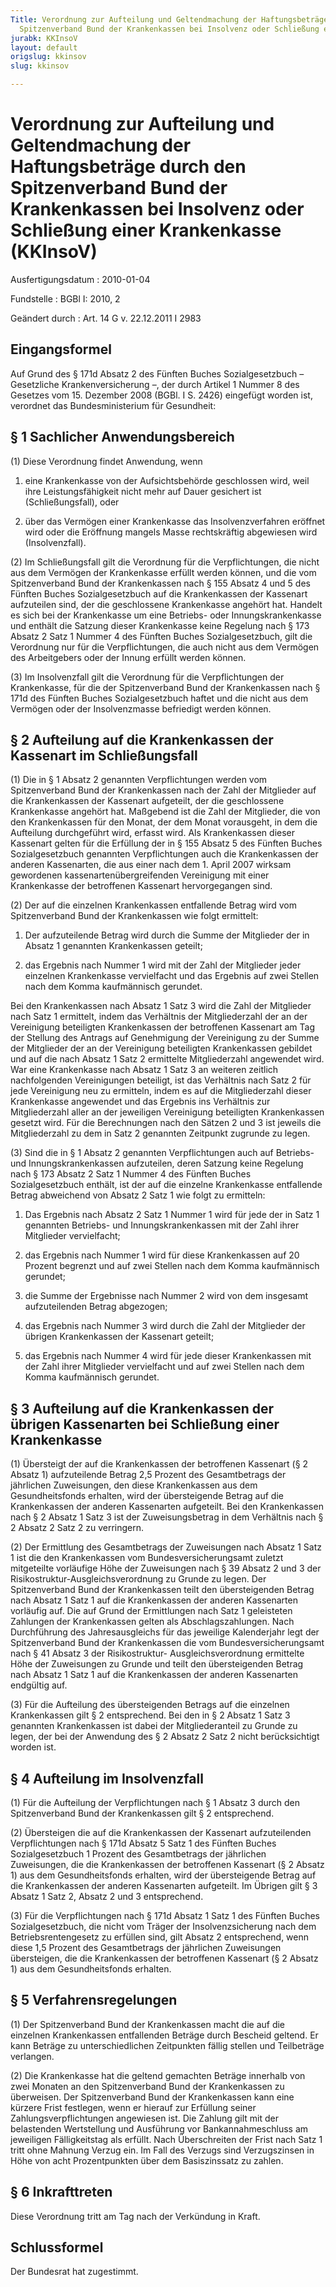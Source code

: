 ```yaml
---
Title: Verordnung zur Aufteilung und Geltendmachung der Haftungsbeträge durch den
  Spitzenverband Bund der Krankenkassen bei Insolvenz oder Schließung einer Krankenkasse
jurabk: KKInsoV
layout: default
origslug: kkinsov
slug: kkinsov

---
```


# Verordnung zur Aufteilung und Geltendmachung der Haftungsbeträge durch den Spitzenverband Bund der Krankenkassen bei Insolvenz oder Schließung einer Krankenkasse (KKInsoV)

Ausfertigungsdatum
:   2010-01-04

Fundstelle
:   BGBl I: 2010, 2

Geändert durch
:   Art. 14 G v. 22.12.2011 I 2983

## Eingangsformel

Auf Grund des § 171d Absatz 2 des Fünften Buches Sozialgesetzbuch –
Gesetzliche Krankenversicherung –, der durch Artikel 1 Nummer 8 des
Gesetzes vom 15. Dezember 2008 (BGBl. I S. 2426) eingefügt worden ist,
verordnet das Bundesministerium für Gesundheit:

## § 1 Sachlicher Anwendungsbereich

(1) Diese Verordnung findet Anwendung, wenn

1.  eine Krankenkasse von der Aufsichtsbehörde geschlossen wird, weil ihre
    Leistungsfähigkeit nicht mehr auf Dauer gesichert ist
    (Schließungsfall), oder


2.  über das Vermögen einer Krankenkasse das Insolvenzverfahren eröffnet
    wird oder die Eröffnung mangels Masse rechtskräftig abgewiesen wird
    (Insolvenzfall).




(2) Im Schließungsfall gilt die Verordnung für die Verpflichtungen,
die nicht aus dem Vermögen der Krankenkasse erfüllt werden können, und
die vom Spitzenverband Bund der Krankenkassen nach § 155 Absatz 4 und
5 des Fünften Buches Sozialgesetzbuch auf die Krankenkassen der
Kassenart aufzuteilen sind, der die geschlossene Krankenkasse angehört
hat. Handelt es sich bei der Krankenkasse um eine Betriebs- oder
Innungskrankenkasse und enthält die Satzung dieser Krankenkasse keine
Regelung nach § 173 Absatz 2 Satz 1 Nummer 4 des Fünften Buches
Sozialgesetzbuch, gilt die Verordnung nur für die Verpflichtungen, die
auch nicht aus dem Vermögen des Arbeitgebers oder der Innung erfüllt
werden können.

(3) Im Insolvenzfall gilt die Verordnung für die Verpflichtungen der
Krankenkasse, für die der Spitzenverband Bund der Krankenkassen nach §
171d des Fünften Buches Sozialgesetzbuch haftet und die nicht aus dem
Vermögen oder der Insolvenzmasse befriedigt werden können.

## § 2 Aufteilung auf die Krankenkassen der Kassenart im Schließungsfall

(1) Die in § 1 Absatz 2 genannten Verpflichtungen werden vom
Spitzenverband Bund der Krankenkassen nach der Zahl der Mitglieder auf
die Krankenkassen der Kassenart aufgeteilt, der die geschlossene
Krankenkasse angehört hat. Maßgebend ist die Zahl der Mitglieder, die
von den Krankenkassen für den Monat, der dem Monat vorausgeht, in dem
die Aufteilung durchgeführt wird, erfasst wird. Als Krankenkassen
dieser Kassenart gelten für die Erfüllung der in § 155 Absatz 5 des
Fünften Buches Sozialgesetzbuch genannten Verpflichtungen auch die
Krankenkassen der anderen Kassenarten, die aus einer nach dem 1. April
2007 wirksam gewordenen kassenartenübergreifenden Vereinigung mit
einer Krankenkasse der betroffenen Kassenart hervorgegangen sind.

(2) Der auf die einzelnen Krankenkassen entfallende Betrag wird vom
Spitzenverband Bund der Krankenkassen wie folgt ermittelt:

1.  Der aufzuteilende Betrag wird durch die Summe der Mitglieder der in
    Absatz 1 genannten Krankenkassen geteilt;


2.  das Ergebnis nach Nummer 1 wird mit der Zahl der Mitglieder jeder
    einzelnen Krankenkasse vervielfacht und das Ergebnis auf zwei Stellen
    nach dem Komma kaufmännisch gerundet.



Bei den Krankenkassen nach Absatz 1 Satz 3 wird die Zahl der
Mitglieder nach Satz 1 ermittelt, indem das Verhältnis der
Mitgliederzahl der an der Vereinigung beteiligten Krankenkassen der
betroffenen Kassenart am Tag der Stellung des Antrags auf Genehmigung
der Vereinigung zu der Summe der Mitglieder der an der Vereinigung
beteiligten Krankenkassen gebildet und auf die nach Absatz 1 Satz 2
ermittelte Mitgliederzahl angewendet wird. War eine Krankenkasse nach
Absatz 1 Satz 3 an weiteren zeitlich nachfolgenden Vereinigungen
beteiligt, ist das Verhältnis nach Satz 2 für jede Vereinigung neu zu
ermitteln, indem es auf die Mitgliederzahl dieser Krankenkasse
angewendet und das Ergebnis ins Verhältnis zur Mitgliederzahl aller an
der jeweiligen Vereinigung beteiligten Krankenkassen gesetzt wird. Für
die Berechnungen nach den Sätzen 2 und 3 ist jeweils die
Mitgliederzahl zu dem in Satz 2 genannten Zeitpunkt zugrunde zu legen.

(3) Sind die in § 1 Absatz 2 genannten Verpflichtungen auch auf
Betriebs- und Innungskrankenkassen aufzuteilen, deren Satzung keine
Regelung nach § 173 Absatz 2 Satz 1 Nummer 4 des Fünften Buches
Sozialgesetzbuch enthält, ist der auf die einzelne Krankenkasse
entfallende Betrag abweichend von Absatz 2 Satz 1 wie folgt zu
ermitteln:

1.  Das Ergebnis nach Absatz 2 Satz 1 Nummer 1 wird für jede der in Satz 1
    genannten Betriebs- und Innungskrankenkassen mit der Zahl ihrer
    Mitglieder vervielfacht;


2.  das Ergebnis nach Nummer 1 wird für diese Krankenkassen auf 20 Prozent
    begrenzt und auf zwei Stellen nach dem Komma kaufmännisch gerundet;


3.  die Summe der Ergebnisse nach Nummer 2 wird von dem insgesamt
    aufzuteilenden Betrag abgezogen;


4.  das Ergebnis nach Nummer 3 wird durch die Zahl der Mitglieder der
    übrigen Krankenkassen der Kassenart geteilt;


5.  das Ergebnis nach Nummer 4 wird für jede dieser Krankenkassen mit der
    Zahl ihrer Mitglieder vervielfacht und auf zwei Stellen nach dem Komma
    kaufmännisch gerundet.

## § 3 Aufteilung auf die Krankenkassen der übrigen Kassenarten bei Schließung einer Krankenkasse

(1) Übersteigt der auf die Krankenkassen der betroffenen Kassenart (§
2 Absatz 1) aufzuteilende Betrag 2,5 Prozent des Gesamtbetrags der
jährlichen Zuweisungen, den diese Krankenkassen aus dem
Gesundheitsfonds erhalten, wird der übersteigende Betrag auf die
Krankenkassen der anderen Kassenarten aufgeteilt. Bei den
Krankenkassen nach § 2 Absatz 1 Satz 3 ist der Zuweisungsbetrag in dem
Verhältnis nach § 2 Absatz 2 Satz 2 zu verringern.

(2) Der Ermittlung des Gesamtbetrags der Zuweisungen nach Absatz 1
Satz 1 ist die den Krankenkassen vom Bundesversicherungsamt zuletzt
mitgeteilte vorläufige Höhe der Zuweisungen nach § 39 Absatz 2 und 3
der Risikostruktur-Ausgleichsverordnung zu Grunde zu legen. Der
Spitzenverband Bund der Krankenkassen teilt den übersteigenden Betrag
nach Absatz 1 Satz 1 auf die Krankenkassen der anderen Kassenarten
vorläufig auf. Die auf Grund der Ermittlungen nach Satz 1 geleisteten
Zahlungen der Krankenkassen gelten als Abschlagszahlungen. Nach
Durchführung des Jahresausgleichs für das jeweilige Kalenderjahr legt
der Spitzenverband Bund der Krankenkassen die vom
Bundesversicherungsamt nach § 41 Absatz 3 der Risikostruktur-
Ausgleichsverordnung ermittelte Höhe der Zuweisungen zu Grunde und
teilt den übersteigenden Betrag nach Absatz 1 Satz 1 auf die
Krankenkassen der anderen Kassenarten endgültig auf.

(3) Für die Aufteilung des übersteigenden Betrags auf die einzelnen
Krankenkassen gilt § 2 entsprechend. Bei den in § 2 Absatz 1 Satz 3
genannten Krankenkassen ist dabei der Mitgliederanteil zu Grunde zu
legen, der bei der Anwendung des § 2 Absatz 2 Satz 2 nicht
berücksichtigt worden ist.

## § 4 Aufteilung im Insolvenzfall

(1) Für die Aufteilung der Verpflichtungen nach § 1 Absatz 3 durch den
Spitzenverband Bund der Krankenkassen gilt § 2 entsprechend.

(2) Übersteigen die auf die Krankenkassen der Kassenart aufzuteilenden
Verpflichtungen nach § 171d Absatz 5 Satz 1 des Fünften Buches
Sozialgesetzbuch 1 Prozent des Gesamtbetrags der jährlichen
Zuweisungen, die die Krankenkassen der betroffenen Kassenart (§ 2
Absatz 1) aus dem Gesundheitsfonds erhalten, wird der übersteigende
Betrag auf die Krankenkassen der anderen Kassenarten aufgeteilt. Im
Übrigen gilt § 3 Absatz 1 Satz 2, Absatz 2 und 3 entsprechend.

(3) Für die Verpflichtungen nach § 171d Absatz 1 Satz 1 des Fünften
Buches Sozialgesetzbuch, die nicht vom Träger der Insolvenzsicherung
nach dem Betriebsrentengesetz zu erfüllen sind, gilt Absatz 2
entsprechend, wenn diese 1,5 Prozent des Gesamtbetrags der jährlichen
Zuweisungen übersteigen, die die Krankenkassen der betroffenen
Kassenart (§ 2 Absatz 1) aus dem Gesundheitsfonds erhalten.

## § 5 Verfahrensregelungen

(1) Der Spitzenverband Bund der Krankenkassen macht die auf die
einzelnen Krankenkassen entfallenden Beträge durch Bescheid geltend.
Er kann Beträge zu unterschiedlichen Zeitpunkten fällig stellen und
Teilbeträge verlangen.

(2) Die Krankenkasse hat die geltend gemachten Beträge innerhalb von
zwei Monaten an den Spitzenverband Bund der Krankenkassen zu
überweisen. Der Spitzenverband Bund der Krankenkassen kann eine
kürzere Frist festlegen, wenn er hierauf zur Erfüllung seiner
Zahlungsverpflichtungen angewiesen ist. Die Zahlung gilt mit der
belastenden Wertstellung und Ausführung vor Bankannahmeschluss am
jeweiligen Fälligkeitstag als erfüllt. Nach Überschreiten der Frist
nach Satz 1 tritt ohne Mahnung Verzug ein. Im Fall des Verzugs sind
Verzugszinsen in Höhe von acht Prozentpunkten über dem Basiszinssatz
zu zahlen.

## § 6 Inkrafttreten

Diese Verordnung tritt am Tag nach der Verkündung in Kraft.

## Schlussformel

Der Bundesrat hat zugestimmt.

